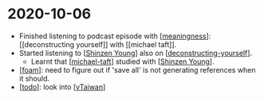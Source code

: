# 2020-10-06

 - Finished listening to podcast episode with [[meaningness]]: [[deconstructing yourself]] with [[michael taft]].
 - Started listening to [[Shinzen Young]] also on [[deconstructing-yourself]].
    - Learnt that [[michael-taft]] studied with [[Shinzen Young]]. 
 - [[foam]]: need to figure out if 'save all' is not generating references when it should.
 - [[todo]]: look into [[vTaiwan]]

[//begin]: # "Autogenerated link references for markdown compatibility"
[meaningness]: ../meaningness.md "Meaningness"
[deconstructing-yourself]: ../deconstructing-yourself.md "Deconstructing Yourself"
[michael-taft]: ../michael-taft.md "Michael Taft"
[Shinzen Young]: ../shinzen-young.md "Shinzen Young"
[foam]: ../foam.md "Foam"
[todo]: ../todo.md "Todo"
[vTaiwan]: ../vtaiwan.md "VTaiwan"
[//end]: # "Autogenerated link references"